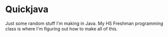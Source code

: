 # Quickjava
Just some random stuff I'm making in Java. My HS Freshman programming class is where I'm figuring out how to make all of this.
